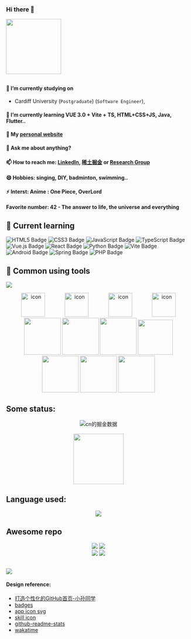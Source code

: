 ### Hi there 👋

<!-- knock code pictures 敲代码的图片 -->
  <img src="https://cdn.jsdelivr.net/gh/sun0225SUN/sun0225SUN/assets/images/coding.gif" style="height: 150px;"/><br>
  
##
#### 🔭 I’m currently studying on 
- Cardiff University           (`Postgraduate`)   (`Software Engineer`), 

#### 🌱 I’m currently learning VUE 3.0 + Vite + TS, HTML+CSS+JS, Java, Flutter..    
#### 👯 My [personal website](https://cn-personal-web.glitch.me/) 
#### 💬 Ask me about anything?  
#### 📫 How to reach me:  [LinkedIn](https://www.linkedin.com/in/nuo-chen-662a64296/), [稀土掘金](https://juejin.cn/user/1673914490042055) or [Research Group](https://ejadlab.com/)
#### 😄 Hobbies: singing, DIY, badminton, swimming..  
#### ⚡ Interst: Anime : One Piece, OverLord
#### Favorite number: 42 - The answer to life, the universe and everything


## 💪 Current learning

![HTML5 Badge](https://img.shields.io/badge/HTML5-E34F26?logo=html5&logoColor=fff&style=flat)
![CSS3 Badge](https://img.shields.io/badge/CSS3-1572B6?logo=css3&logoColor=fff&style=flat)
![JavaScript Badge](https://img.shields.io/badge/JavaScript-F7DF1E?logo=javascript&logoColor=000&style=flat)
![TypeScript Badge](https://img.shields.io/badge/TypeScript-3178C6?logo=typescript&logoColor=fff&style=flat)
![Vue.js Badge](https://img.shields.io/badge/Vue.js-4FC08D?logo=vuedotjs&logoColor=fff&style=flat)
![React Badge](https://img.shields.io/badge/React-61DAFB?logo=react&logoColor=000&style=flat)
![Python Badge](https://img.shields.io/badge/Python-3776AB?logo=python&logoColor=fff&style=flat)
![Vite Badge](https://img.shields.io/badge/Vite-646CFF?logo=vite&logoColor=fff&style=flat)
![Android Badge](https://img.shields.io/badge/Android-3DDC84?logo=android&logoColor=fff&style=flat)
![Spring Badge](https://img.shields.io/badge/Spring-6DB33F?logo=spring&logoColor=fff&style=flat)
![PHP Badge](https://img.shields.io/badge/PHP-777BB4?logo=php&logoColor=fff&style=flat)

## 🧰 Common using tools
<!--
![Linux Badge](https://img.shields.io/badge/Linux-FCC624?logo=linux&logoColor=000&style=flat)
![Windows Badge](https://img.shields.io/badge/Windows-0078D6?logo=windows&logoColor=fff&style=flat)
![Visual Studio Code Badge](https://img.shields.io/badge/Visual%20Studio%20Code-007ACC?logo=visualstudiocode&logoColor=fff&style=flat)
![Adobe Photoshop Badge](https://img.shields.io/badge/Adobe%20Photoshop-31A8FF?logo=adobephotoshop&logoColor=fff&style=flat)
![Visual Studio Badge](https://img.shields.io/badge/Visual%20Studio-5C2D91?logo=visualstudio&logoColor=fff&style=flat)
![GitHub Badge](https://img.shields.io/badge/GitHub-181717?logo=github&logoColor=fff&style=flat)
-->

<!-- programming tool icon 编程工具图标 -->
<img src="https://skillicons.dev/icons?i=androidstudio,atom,dart,flutter,c,java,js,ts,python,linux,linkedin,git,gradle,ps,pr" /><br>

<!-- svg -->
<div align="center">
<img src="https://techstack-generator.vercel.app/js-icon.svg" alt="icon" width="65" style="width: 65px; height: 65px; margin-right: 50px; margin-bottom: 0px;" />
  <img src="https://techstack-generator.vercel.app/ts-icon.svg" alt="icon" width="65" style="width: 65px; height: 65px; margin-right: 50px; margin-bottom: 0px;" />
<img src="https://techstack-generator.vercel.app/mysql-icon.svg" alt="icon" width="65" style="width: 65px; height: 65px; margin-right: 50px; margin-bottom: 0px;" />
<img src="https://techstack-generator.vercel.app/java-icon.svg" alt="icon" width="65" style="width: 65px; height: 65px; margin-right: 0px; margin-bottom: 0px;" />

<!-- gif -->
<img height="100" width="100" src="https://cdn.jsdelivr.net/gh/sun0225SUN/sun0225SUN/assets/images/html.webp">
<img height="100" width="100" src="https://cdn.jsdelivr.net/gh/sun0225SUN/sun0225SUN/assets/images/cssgif.webp">
<img height="100" width="100" src="https://cdn.jsdelivr.net/gh/sun0225SUN/sun0225SUN/assets/images/vscode.webp">
<img height="95" width="95" src="https://cdn.jsdelivr.net/gh/sun0225SUN/sun0225SUN/assets/images/vue.webp">
<img height="100" width="100" src="https://cdn.jsdelivr.net/gh/sun0225SUN/sun0225SUN/assets/images/python.webp">
<img height="100" width="100" src="https://cdn.jsdelivr.net/gh/sun0225SUN/sun0225SUN/assets/images/js.webp">
<img height="100" width="100" src="https://cdn.jsdelivr.net/gh/sun0225SUN/sun0225SUN/assets/images/github.webp">
</div>


## Some status:
<div align="center"> <img src="https://4sdvg7tqbv.us.aircode.run/juejin?uid=1673914490042055" alt="cn的掘金数据" style="zoom:100%;"/><br><br>
<img height="137px" src="https://github-readme-stats.vercel.app/api?username=cn666278&hide_title=true&hide_border=true&show_icons=trueline_height=21&text_color=000&icon_color=000&bg_color=0,ea6161,ffc64d,fffc4d,52fa5a&theme=graywhite" />
</div>


## Language used:
<div align="center"> <img src="https://github-readme-stats.vercel.app/api/top-langs/?username=cn666278&hide_title=true&hide_border=true&layout=compact&langs_count=6&text_color=000&icon_color=fff&bg_color=0,52fa5a,4dfcff,c64dff&theme=graywhite" /> </div>

## Awesome repo
<!-- Awesome repo 比较好的仓库-->
<div align="center">
<a href="https://github.com/cn666278/vue-system-admin-project">
<img src="https://github-readme-stats-git-masterrstaa-rickstaa.vercel.app/api/pin/?username=cn666278&repo=vue-system-admin-project&theme=dark&bg_color=121212&hide_border=true" /></a>
  <a href="https://github.com/cn666278/vue3-hotel-admin-project">
<img src="https://github-readme-stats-git-masterrstaa-rickstaa.vercel.app/api/pin/?username=cn666278&repo=vue3-hotel-admin-project&theme=dark&bg_color=121212&hide_border=true" /></a><br>
  <a href="https://github.com/cn666278/smart-town-project">
<img src="https://github-readme-stats-git-masterrstaa-rickstaa.vercel.app/api/pin/?username=cn666278&repo=smart-town-project&theme=dark&bg_color=121212&hide_border=true" /></a>
  <a href="https://github.com/cn666278/task-todo-new-edition">
<img src="https://github-readme-stats-git-masterrstaa-rickstaa.vercel.app/api/pin/?username=cn666278&repo=task-todo-new-edition&theme=dark&bg_color=121212&hide_border=true" /></a><br>
</div><br>

<!-- just img 图片 -->
<img src="https://cdn.jsdelivr.net/gh/sun0225SUN/sun0225SUN/assets/images/icon.png" /></div>

#### Design reference:
- [打造个性化的GitHub首页-小孙同学](https://zhuanlan.zhihu.com/p/454597068)
- [badges](https://github.com/badges/shields)
- [app icon svg](https://techstack-generator.vercel.app/)
- [skill icon](https://skillicons.dev/)
- [github-readme-stats](https://github.com/anuraghazra/github-readme-stats#demo)
- [wakatime](https://wakatime.com/plugins/status?onboarding=true)
